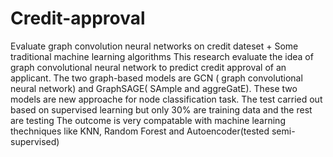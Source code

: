 # Credit-approval
Evaluate graph convolution neural networks on credit dateset + Some traditional machine learning algorithms
This research evaluate the idea of graph convolutional neural network to predict credit approval of an applicant. The two graph-based models are GCN ( graph convolutional neural network) and GraphSAGE( SAmple and aggreGatE).
These two models are new approache for node classification task. The test carried out based on supervised learning but only 30% are training data and the rest are testing
The outcome is very compatable with machine learning thechniques like KNN, Random Forest and Autoencoder(tested semi-supervised)
